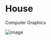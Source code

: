 # House
Computer Graphics


![image](https://user-images.githubusercontent.com/76222376/206254197-d9695f8e-bf1b-4a78-ab47-1db2982381b0.png)
